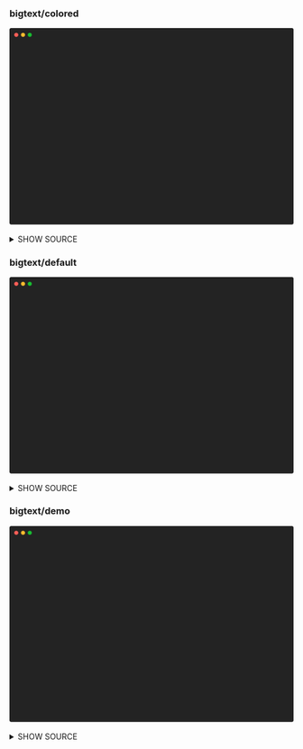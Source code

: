 ### bigtext/colored

![Animation](https://raw.githubusercontent.com/pterm/pterm/master/_examples/bigtext/colored/animation.svg)

<details>

<summary>SHOW SOURCE</summary>

```go
package main

import (
	"github.com/pterm/pterm"
	"github.com/pterm/pterm/putils"
)

func main() {
	// Initialize a big text display with the letters "P" and "Term"
	// "P" is displayed in cyan and "Term" is displayed in light magenta
	pterm.DefaultBigText.WithLetters(
		putils.LettersFromStringWithStyle("P", pterm.FgCyan.ToStyle()),
		putils.LettersFromStringWithStyle("Term", pterm.FgLightMagenta.ToStyle())).
		Render() // Render the big text to the terminal
}

```

</details>

### bigtext/default

![Animation](https://raw.githubusercontent.com/pterm/pterm/master/_examples/bigtext/default/animation.svg)

<details>

<summary>SHOW SOURCE</summary>

```go
package main

import (
	"github.com/pterm/pterm"
	"github.com/pterm/pterm/putils"
)

func main() {
	// Define the text to be rendered
	var text = "PTerm"

	// Convert the text into a format suitable for PTerm
	var letters = putils.LettersFromString(text)

	// Render the text using PTerm's default big text style
	pterm.DefaultBigText.WithLetters(letters).Render()
}

```

</details>

### bigtext/demo

![Animation](https://raw.githubusercontent.com/pterm/pterm/master/_examples/bigtext/demo/animation.svg)

<details>

<summary>SHOW SOURCE</summary>

```go
package main

import (
	"github.com/pterm/pterm"
	"github.com/pterm/pterm/putils"
)

func main() {
	// Create a large text with the LetterStyle from the standard theme.
	// This is useful for creating title screens.
	pterm.DefaultBigText.WithLetters(putils.LettersFromString("PTerm")).Render()

	// Create a large text with differently colored letters.
	// Here, the first letter 'P' is colored cyan and the rest 'Term' is colored light magenta.
	// This can be used to highlight specific parts of the text.
	pterm.DefaultBigText.WithLetters(
		putils.LettersFromStringWithStyle("P", pterm.FgCyan.ToStyle()),
		putils.LettersFromStringWithStyle("Term", pterm.FgLightMagenta.ToStyle()),
	).Render()

	// Create a large text with a specific RGB color.
	// This can be used when you need a specific color that is not available in the standard colors.
	// Here, the color is gold (RGB: 255, 215, 0).
	pterm.DefaultBigText.WithLetters(
		putils.LettersFromStringWithRGB("PTerm", pterm.NewRGB(255, 215, 0)),
	).Render()
}

```

</details>

